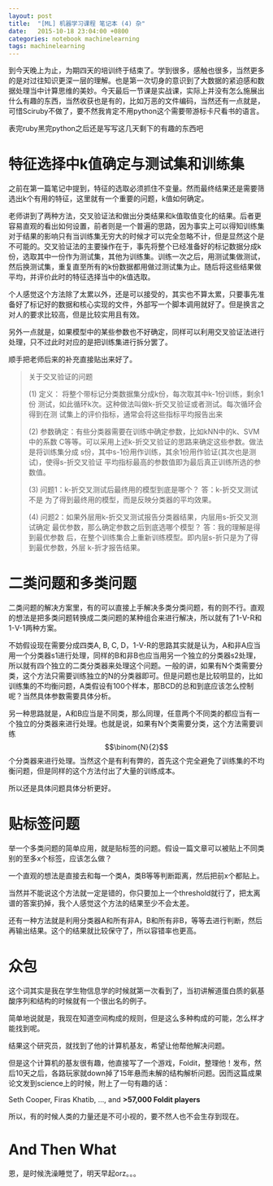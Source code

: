 ```yaml
---
layout: post
title:  "[ML] 机器学习课程 笔记本 (4) 杂"
date:   2015-10-18 23:04:00 +0800
categories: notebook machinelearning
tags: machinelearning
---
```

到今天晚上为止，为期四天的培训终于结束了。学到很多，感触也很多，当然更多的是对过往知识更深一层的理解。也是第一次切身的意识到了大数据的紧迫感和数据处理当中计算思维的美妙。今天最后一节课是实战课，实际上并没有怎么施展出什么有趣的东西，当然收获也是有的，比如万恶的文件编码，当然还有一点就是，可惜Sciruby不做了，要不然我肯定不用python这个需要带游标卡尺看书的语言。

表完ruby黑完python之后还是写写这几天剩下的有趣的东西吧

# 特征选择中k值确定与测试集和训练集

之前在第一篇笔记中提到，特征的选取必须抓住不变量。然而最终结果还是需要筛选出k个有用的特征，这里就有一个重要的问题，k值如何确定。

老师讲到了两种方法，交叉验证法和做出分类结果和k值取值变化的结果。后者更容易直观的看出如何设置，前者则是一个普遍的思路，因为事实上可以得知训练集对于结果的影响只有当训练集无穷大的时候才可以完全忽略不计，但是显然这个是不可能的。交叉验证法的主要操作在于，事先将整个已经准备好的标记数据分成k份，选取其中一份作为测试集，其他为训练集。训练一次之后，用测试集做测试，然后换测试集，重复直至所有的k份数据都用做过测试集为止。随后将这些结果做平均，并评价此时的特征选择当中的k值选取。

个人感觉这个方法除了太累以外，还是可以接受的，其实也不算太累，只要事先准备好了标记好的数据和核心实现的文件，外部写一个脚本调用就好了。但是换言之对人的要求比较高，但是比较实用且有效。

另外一点就是，如果模型中的某些参数也不好确定，同样可以利用交叉验证法进行处理，只不过此时对应的是把训练集进行拆分罢了。

顺手把老师后来的补充直接贴出来好了。

> 关于交叉验证的问题
> 
> (1) 定义： 将整个带标记分类数据集分成k份，每次取其中k-1份训练，剩余1份
> 测试，如此循环k次。这种做法叫做k-折交叉验证或者测试。每次循环会得到在测
> 试集上的评价指标，通常会将这些指标平均报告出来
> 
> (2) 参数确定：有些分类器需要在训练中确定参数，比如kNN中的k、SVM中的系数
> C等等。可以采用上述k-折交叉验证的思路来确定这些参数。做法是将训练集分成
> s份，其中s-1份用作训练，其余1份用作验证(其次也是测试)，使得s-折交叉验证
> 平均指标最高的参数值即为最后真正训练所选的参数值。
> 
> (3) 问题1：k-折交叉测试后最终用的模型到底是哪个？ 答：k-折交叉测试不是
> 为了得到最终用的模型，而是反映分类器的平均效果。
> 
> (4) 问题2：如果外层用k-折交叉测试报告分类器结果，内层用s-折交叉测试确定
> 最优参数，那么确定参数之后到底选哪个模型？ 答：我的理解是得到最优参数
> 后，在整个训练集合上重新训练模型。即内层s-折只是为了得到最优参数，外层
> k-折才报告结果。

# 二类问题和多类问题

二类问题的解决方案里，有的可以直接上手解决多类分类问题，有的则不行。直观的想法是把多类问题转换成二类问题的某种组合来进行解决，所以就有了1-V-R和1-V-1两种方案。

不妨假设现在需要分成四类A, B, C, D，1-V-R的思路其实就是认为，A和非A应当用一个分类器s1进行处理，同样的B和非B也应当用另一个独立的分类器s2处理，所以就有四个独立的二类分类器来处理这个问题。一般的讲，如果有N个类需要分类，这个方法只需要训练独立的N的分类器即可。但是问题也是比较明显的，比如训练集的不均衡问题，A类假设有100个样本，那BCD的总和到底应该怎么控制呢？当然具体参数需要具体分析。

另一种思路就是，A和B应当是不同类，那么同理，任意两个不同类的都应当有一个独立的分类器来进行处理。也就是说，如果有N个类需要分类，这个方法需要训练$$\binom{N}{2}$$个分类器来进行处理。当然这个是有利有弊的，首先这个完全避免了训练集的不均衡问题，但是同样的这个方法付出了大量的训练成本。

所以还是具体问题具体分析更好。

# 贴标签问题

举一个多类问题的简单应用，就是贴标签的问题。假设一篇文章可以被贴上不同类别的至多x个标签，应该怎么做？

一个直观的想法是直接去和每一个类A，类B等等判断距离，然后把前x个都贴上。

当然并不能说这个方法就一定是错的，你只要加上一个threshold就行了，把太离谱的答案扔掉，我个人感觉这个方法的结果至少不会太差。

还有一种方法就是利用分类器A和所有非A，B和所有非B，等等去进行判断，然后再输出结果。这个的结果就比较保守了，所以容错率也更高。

# 众包

这个词其实是我在学生物信息学的时候就第一次看到了，当初讲解道蛋白质的氨基酸序列和结构的时候就有一个很出名的例子。

简单地说就是，我现在知道空间构成的规则，但是这么多种构成的可能，怎么样才能找到呢。

结果这个研究员，就找到了他的计算机基友，希望让他帮他解决问题。

但是这个计算机的基友很有趣，他直接写了一个游戏，Foldit，整理他！发布，然后10天之后，各路玩家就down掉了15年悬而未解的结构解析问题。因而这篇成果论文发到science上的时候，附上了一句有趣的话：

Seth Cooper, Firas Khatib, ..., and **>57,000 Foldit players**

所以，有的时候人类的力量还是不可小视的，要不然人也不会生存到现在。

# And Then What

恩，是时候洗澡睡觉了，明天早起orz。。。